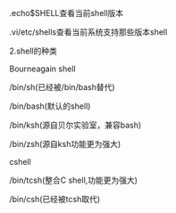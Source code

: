 .echo$SHELL查看当前shell版本

.vi/etc/shells查看当前系统支持那些版本shell

2.shell的种类

Bourneagain shell

/bin/sh\(已经被/bin/bash替代\)

/bin/bash\(默认的shell\)

/bin/ksh\(源自贝尔实验室，兼容bash\)

/bin/zsh\(源自ksh功能更为强大\)

cshell

/bin/tcsh\(整合C shell,功能更为强大\)

/bin/csh\(已经被tcsh取代\)



